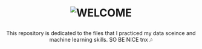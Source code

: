 <h1 align="center">
  
  ![WELCOME](https://github.com/user-attachments/assets/e110702b-d1bd-4738-a3fd-da6a9868404a)

</h1>

<p align="center">
This repository is dedicated to the files that I practiced my data sceince and machine learning skills. 
SO BE NICE tnx 🎶
</p>
